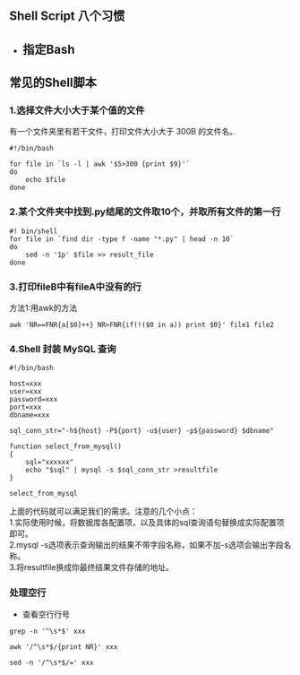 ## Shell Script 八个习惯
- 指定Bash 
    -  

## 常见的Shell脚本 
### 1.选择文件大小大于某个值的文件
有一个文件夹里有若干文件，打印文件大小大于 300B 的文件名。  

```shell
#!/bin/bash

for file in `ls -l | awk '$5>300 {print $9}'`
do
    echo $file
done
```   

### 2.某个文件夹中找到.py结尾的文件取10个，并取所有文件的第一行  

```shell 
#! bin/shell 
for file in `find dir -type f -name "*.py" | head -n 10`  
do 
    sed -n '1p' $file >> result_file
done 
```  

### 3.打印fileB中有fileA中没有的行
方法1:用awk的方法  

```
awk 'NR==FNR{a[$0]++} NR>FNR{if(!($0 in a)) print $0}' file1 file2
``` 

### 4.Shell 封装 MySQL 查询 
```shell
#!/bin/bash

host=xxx
user=xxx
password=xxx
port=xxx
dbname=xxx

sql_conn_str="-h${host} -P${port} -u${user} -p${password} $dbname"

function select_from_mysql()
{
	sql="xxxxxx"
	echo "$sql" | mysql -s $sql_conn_str >resultfile
}

select_from_mysql
```   
上面的代码就可以满足我们的需求。注意的几个小点：  
1.实际使用时候，将数据库各配置项，以及具体的sql查询语句替换成实际配置项即可。  
2.mysql -s选项表示查询输出的结果不带字段名称，如果不加-s选项会输出字段名称。  
3.将resultfile换成你最终结果文件存储的地址。 

### 处理空行 
- 查看空行行号
```shell  
grep -n '^\s*$' xxx  
``` 

```shell  
awk '/^\s*$/{print NR}' xxx  
``` 

```shell  
sed -n '/^\s*$/=' xxx 
```